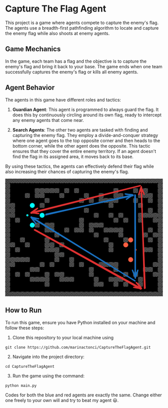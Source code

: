 # Capture The Flag Agent

This project is a game where agents compete to capture the enemy's flag. The agents use a breadth-first pathfinding algorithm to locate and capture the enemy flag while also shoots at enemy agents.

## Game Mechanics

In the game, each team has a flag and the objective is to capture the enemy's flag and bring it back to your base. The game ends when one team successfully captures the enemy's flag or kills all enemy agents.

## Agent Behavior

The agents in this game have different roles and tactics:

1. **Guardian Agent**: This agent is programmed to always guard the flag. It does this by continuously circling around its own flag, ready to intercept any enemy agents that come near.

2. **Search Agents**: The other two agents are tasked with finding and capturing the enemy flag. They employ a divide-and-conquer strategy where one agent goes to the top opposite corner and then heads to the bottom corner, while the other agent does the opposite. This tactic ensures that they cover the entire enemy territory. If an agent doesn't find the flag in its assigned area, it moves back to its base.

By using these tactics, the agents can effectively defend their flag while also increasing their chances of capturing the enemy's flag.

![Agent behavior](screenshot.png)

## How to Run

To run this game, ensure you have Python installed on your machine and follow these steps:

1. Clone this repository to your local machine using

```
git clone https://github.com/marinactonci/CaptureTheFlagAgent.git
```

2. Navigate into the project directory:

```
cd CaptureTheFlagAgent
```

3. Run the game using the command:

```
python main.py
```

Codes for both the blue and red agents are exactly the same. Change either one freely to your own will and try to beat my agent 😃. 
